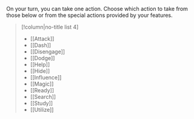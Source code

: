 On your turn, you can take one action. Choose which action to take from those below or from the special actions provided by your features.

> [!column|no-title list 4]
>- [[Attack]]
>- [[Dash]]
>- [[Disengage]]
>- [[Dodge]]
>- [[Help]]
>- [[Hide]]
>- [[Influence]]
>- [[Magic]]
>- [[Ready]]
>- [[Search]]
>- [[Study]]
>- [[Utilize]]